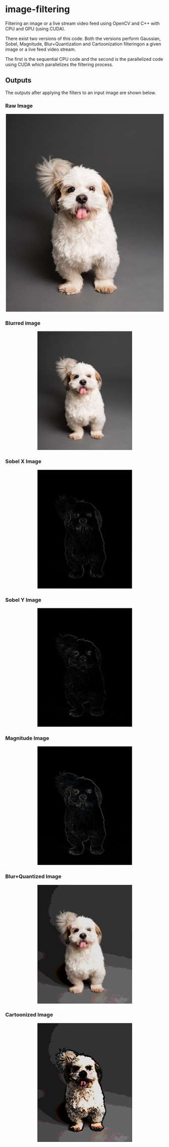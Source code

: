 # image-filtering
Filtering an image or a live stream video feed using OpenCV and C++ with CPU and GPU (using CUDA).  

There exist two versions of this code. Both the versions perform Gaussian, Sobel, Magnitude, Blur+Quantization and Cartoonization filteringon a given image or a live feed video stream.  

The first is the sequential CPU code and the second is the parallelized code using CUDA which parallelizes the filtering process.


## Outputs
The outputs after applying the filters to an input image are shown below. 

### Raw Image
<p align='center'>
    <img src="/images/dog.jpg" alt="Image src" width="500"/>
</p>


### Blurred image
<p align='center'>
    <img src="/images/blur.jpg" alt="Image 1" width="300" />
</p>


### Sobel X Image
<p align='center'>
    <img src="/images/sobel_x.jpg" alt="Image 1" width="300" />
</p>


### Sobel Y Image
<p align='center'>
    <img src="/images/sobel_y.jpg" alt="Image 2" width="300" />
</p>


### Magnitude Image
<p align='center'>
    <img src="/images/magnitude.jpg" alt="Image 2" width="300" />
</p>

### Blur+Quantized Image
<p align='center'>
    <img src="/images/quantization.jpg" alt="Image 1" width="300" />
</p>

### Cartoonized Image
<p align='center'>
    <img src="/images/cartoonization.jpg" alt="Image 2" width="300" />
</p>

